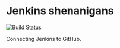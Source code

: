 # Jenkins shenanigans

[![Build Status](http://ec2-52-72-213-251.compute-1.amazonaws.com/buildStatus/icon?job=jenkins-shenanigans)](http://ec2-52-72-213-251.compute-1.amazonaws.com/job/jenkins-shenanigans/)

Connecting Jenkins to GitHub.
